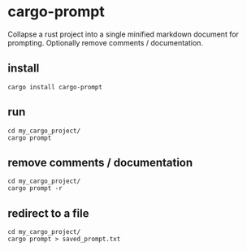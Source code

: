 # cargo-prompt
Collapse a rust project into a single minified markdown document for prompting.  Optionally remove comments / documentation.

## install

```shell
cargo install cargo-prompt
```

## run

```shell
cd my_cargo_project/
cargo prompt
```

## remove comments / documentation

```shell
cd my_cargo_project/
cargo prompt -r
```

## redirect to a file

```shell
cd my_cargo_project/
cargo prompt > saved_prompt.txt
```
